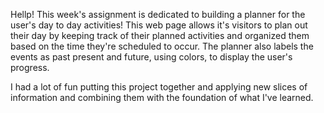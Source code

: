 Hellp!
This week's assignment is dedicated to building a planner for the user's day to day activities! 
This web page allows it's visitors to plan out their day by keeping track of their planned activities and organized them based on 
the time they're scheduled to occur. The planner also labels the events as past present and future, using colors, to display the user's 
progress.

I had a lot of fun putting this project together and applying new slices of information and combining them with the foundation 
of what I've learned.
